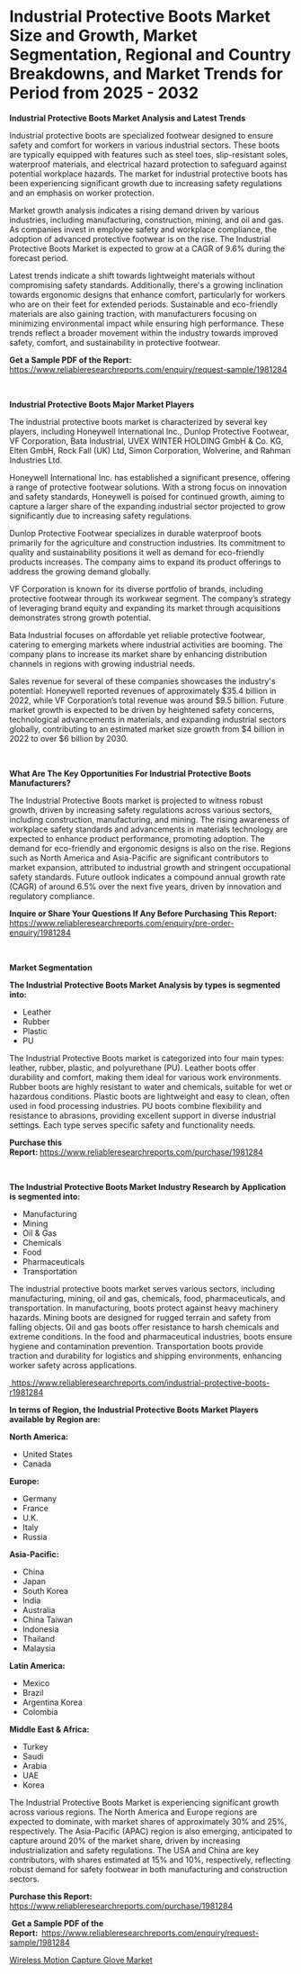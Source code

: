 <p><h1>Industrial Protective Boots Market Size and Growth, Market Segmentation, Regional and Country Breakdowns, and Market Trends for Period from 2025 -  2032</h1></p><p><strong>Industrial Protective Boots Market Analysis and Latest Trends</strong></p>
<p><p>Industrial protective boots are specialized footwear designed to ensure safety and comfort for workers in various industrial sectors. These boots are typically equipped with features such as steel toes, slip-resistant soles, waterproof materials, and electrical hazard protection to safeguard against potential workplace hazards. The market for industrial protective boots has been experiencing significant growth due to increasing safety regulations and an emphasis on worker protection.</p><p>Market growth analysis indicates a rising demand driven by various industries, including manufacturing, construction, mining, and oil and gas. As companies invest in employee safety and workplace compliance, the adoption of advanced protective footwear is on the rise. The Industrial Protective Boots Market is expected to grow at a CAGR of 9.6% during the forecast period. </p><p>Latest trends indicate a shift towards lightweight materials without compromising safety standards. Additionally, there's a growing inclination towards ergonomic designs that enhance comfort, particularly for workers who are on their feet for extended periods. Sustainable and eco-friendly materials are also gaining traction, with manufacturers focusing on minimizing environmental impact while ensuring high performance. These trends reflect a broader movement within the industry towards improved safety, comfort, and sustainability in protective footwear.</p></p>
<p><strong>Get a Sample PDF of the Report:&nbsp;</strong> <a href="https://www.reliableresearchreports.com/enquiry/request-sample/1981284?utm_campaign=2208&utm_medium=2&utm_source=Github&utm_content=ia&utm_term=06042025&utm_id=industrial-protective-boots">https://www.reliableresearchreports.com/enquiry/request-sample/1981284</a></p>
<p>&nbsp;</p>
<p><strong>Industrial Protective Boots Major Market Players</strong></p>
<p><p>The industrial protective boots market is characterized by several key players, including Honeywell International Inc., Dunlop Protective Footwear, VF Corporation, Bata Industrial, UVEX WINTER HOLDING GmbH & Co. KG, Elten GmbH, Rock Fall (UK) Ltd, Simon Corporation, Wolverine, and Rahman Industries Ltd. </p><p>Honeywell International Inc. has established a significant presence, offering a range of protective footwear solutions. With a strong focus on innovation and safety standards, Honeywell is poised for continued growth, aiming to capture a larger share of the expanding industrial sector projected to grow significantly due to increasing safety regulations.</p><p>Dunlop Protective Footwear specializes in durable waterproof boots primarily for the agriculture and construction industries. Its commitment to quality and sustainability positions it well as demand for eco-friendly products increases. The company aims to expand its product offerings to address the growing demand globally.</p><p>VF Corporation is known for its diverse portfolio of brands, including protective footwear through its workwear segment. The company’s strategy of leveraging brand equity and expanding its market through acquisitions demonstrates strong growth potential.</p><p>Bata Industrial focuses on affordable yet reliable protective footwear, catering to emerging markets where industrial activities are booming. The company plans to increase its market share by enhancing distribution channels in regions with growing industrial needs.</p><p>Sales revenue for several of these companies showcases the industry's potential: Honeywell reported revenues of approximately $35.4 billion in 2022, while VF Corporation’s total revenue was around $9.5 billion. Future market growth is expected to be driven by heightened safety concerns, technological advancements in materials, and expanding industrial sectors globally, contributing to an estimated market size growth from $4 billion in 2022 to over $6 billion by 2030.</p></p>
<p>&nbsp;</p>
<p><strong>What Are The Key Opportunities For Industrial Protective Boots Manufacturers?</strong></p>
<p><p>The Industrial Protective Boots market is projected to witness robust growth, driven by increasing safety regulations across various sectors, including construction, manufacturing, and mining. The rising awareness of workplace safety standards and advancements in materials technology are expected to enhance product performance, promoting adoption. The demand for eco-friendly and ergonomic designs is also on the rise. Regions such as North America and Asia-Pacific are significant contributors to market expansion, attributed to industrial growth and stringent occupational safety standards. Future outlook indicates a compound annual growth rate (CAGR) of around 6.5% over the next five years, driven by innovation and regulatory compliance.</p></p>
<p><strong>Inquire or Share Your Questions If Any Before Purchasing This Report:</strong> <a href="https://www.reliableresearchreports.com/enquiry/pre-order-enquiry/1981284?utm_campaign=2208&utm_medium=2&utm_source=Github&utm_content=ia&utm_term=06042025&utm_id=industrial-protective-boots">https://www.reliableresearchreports.com/enquiry/pre-order-enquiry/1981284</a></p>
<p>&nbsp;</p>
<p><strong>Market Segmentation</strong></p>
<p><strong>The Industrial Protective Boots Market Analysis by types is segmented into:</strong></p>
<p><ul><li>Leather</li><li>Rubber</li><li>Plastic</li><li>PU</li></ul></p>
<p><p>The Industrial Protective Boots market is categorized into four main types: leather, rubber, plastic, and polyurethane (PU). Leather boots offer durability and comfort, making them ideal for various work environments. Rubber boots are highly resistant to water and chemicals, suitable for wet or hazardous conditions. Plastic boots are lightweight and easy to clean, often used in food processing industries. PU boots combine flexibility and resistance to abrasions, providing excellent support in diverse industrial settings. Each type serves specific safety and functionality needs.</p></p>
<p><strong>Purchase this Report:&nbsp;</strong><a href="https://www.reliableresearchreports.com/purchase/1981284?utm_campaign=2208&utm_medium=2&utm_source=Github&utm_content=ia&utm_term=06042025&utm_id=industrial-protective-boots">https://www.reliableresearchreports.com/purchase/1981284</a></p>
<p>&nbsp;</p>
<p><strong>The Industrial Protective Boots Market Industry Research by Application is segmented into:</strong></p>
<p><ul><li>Manufacturing</li><li>Mining</li><li>Oil & Gas</li><li>Chemicals</li><li>Food</li><li>Pharmaceuticals</li><li>Transportation</li></ul></p>
<p><p>The industrial protective boots market serves various sectors, including manufacturing, mining, oil and gas, chemicals, food, pharmaceuticals, and transportation. In manufacturing, boots protect against heavy machinery hazards. Mining boots are designed for rugged terrain and safety from falling objects. Oil and gas boots offer resistance to harsh chemicals and extreme conditions. In the food and pharmaceutical industries, boots ensure hygiene and contamination prevention. Transportation boots provide traction and durability for logistics and shipping environments, enhancing worker safety across applications.</p></p>
<p><a href="https://www.reliableresearchreports.com/industrial-protective-boots-r1981284?utm_campaign=2208&utm_medium=2&utm_source=Github&utm_content=ia&utm_term=06042025&utm_id=industrial-protective-boots">&nbsp;https://www.reliableresearchreports.com/industrial-protective-boots-r1981284</a></p>
<p><strong>In terms of Region, the Industrial Protective Boots Market Players available by Region are:</strong></p>
<p>
    <p> <strong> North America: </strong>
        <ul>
            <li>United States</li>
            <li>Canada</li>
        </ul>
        </p> 
    <p> <strong> Europe: </strong>
        <ul>
            <li>Germany</li>
            <li>France</li>
            <li>U.K.</li>
            <li>Italy</li>
            <li>Russia</li>
        </ul>
        </p> 
    <p> <strong> Asia-Pacific: </strong>
        <ul>
            <li>China</li>
            <li>Japan</li>
            <li>South Korea</li>
            <li>India</li>
            <li>Australia</li>
            <li>China Taiwan</li>
            <li>Indonesia</li>
            <li>Thailand</li>
            <li>Malaysia</li>
        </ul>
        </p> 
    <p> <strong> Latin America: </strong>
        <ul>
            <li>Mexico</li>
            <li>Brazil</li>
            <li>Argentina Korea</li>
            <li>Colombia</li>
        </ul>
        </p> 
    <p> <strong> Middle East & Africa: </strong>
        <ul>
            <li>Turkey</li>
            <li>Saudi</li>
            <li>Arabia</li>
            <li>UAE</li>
            <li>Korea</li>
        </ul>
    </p>
    </p>
<p><p>The Industrial Protective Boots Market is experiencing significant growth across various regions. The North America and Europe regions are expected to dominate, with market shares of approximately 30% and 25%, respectively. The Asia-Pacific (APAC) region is also emerging, anticipated to capture around 20% of the market share, driven by increasing industrialization and safety regulations. The USA and China are key contributors, with shares estimated at 15% and 10%, respectively, reflecting robust demand for safety footwear in both manufacturing and construction sectors.</p></p>
<p><strong>Purchase this Report: </strong><a href="https://www.reliableresearchreports.com/purchase/1981284?utm_campaign=2208&utm_medium=2&utm_source=Github&utm_content=ia&utm_term=06042025&utm_id=industrial-protective-boots">https://www.reliableresearchreports.com/purchase/1981284</a></p>
<p>&nbsp;<strong>Get a Sample PDF of the Report:&nbsp;&nbsp;</strong><a href="https://www.reliableresearchreports.com/enquiry/request-sample/1981284?utm_campaign=2208&utm_medium=2&utm_source=Github&utm_content=ia&utm_term=06042025&utm_id=industrial-protective-boots">https://www.reliableresearchreports.com/enquiry/request-sample/1981284</a></p>
<p><strong></strong></p>
<p><p><a href="https://github.com/nathandecarvalho/Market-Research-Report-List-6/blob/main/wireless-motion-capture-glove-market.md?utm_campaign=2208&utm_medium=2&utm_source=Github&utm_content=ia&utm_term=06042025&utm_id=industrial-protective-boots">Wireless Motion Capture Glove Market</a></p></p>